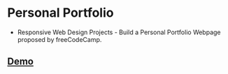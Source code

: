 # Personal Portfolio
 - Responsive Web Design Projects - Build a Personal Portfolio Webpage proposed by freeCodeCamp. 
 
## [Demo](https://codepen.io/carolinavero/pen/jObGqWj)
